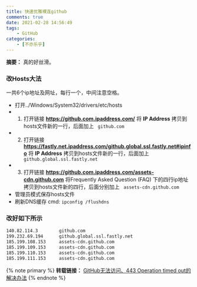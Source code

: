 ```yaml
---
title: 快速优雅裸连github
comments: true
date: 2021-02-28 14:56:49
tags:
    - GitHub
categories:
    - [不亦乐乎]
---
```

__摘要：__
真的好丝滑。
<!-- more -->


### 改Hosts大法
一共6个ip地址及网址，每行一个，中间注意空格。
+ 打开../Windows/System32/drivers/etc/hosts
+ 1. 打开链接 __https://github.com.ipaddress.com/__
将 __IP Address__ 拷贝到hosts文件新的一行，后面加上 ` github.com`
+ 2. 打开链接 __https://fastly.net.ipaddress.com/github.global.ssl.fastly.net#ipinfo__ 
将 __IP Address__ 拷贝到hosts文件新的一行，后面加上 ` github.global.ssl.fastly.net`
+ 3. 打开链接 __https://github.com.ipaddress.com/assets-cdn.github.com__ 将Frequently Asked Question (FAQ) 下的四行ip地址拷贝到hosts文件新的四行，后面分别加上 ` assets-cdn.github.com`
+ 管理员模式保存hosts文件
+ 刷新DNS缓存 cmd: `ipconfig /flushdns`

### 改好如下所示
```html
140.82.114.3        github.com 
199.232.69.194      github.global.ssl.fastly.net
185.199.108.153     assets-cdn.github.com
185.199.109.153     assets-cdn.github.com
185.199.110.153     assets-cdn.github.com
185.199.111.153     assets-cdn.github.com
```

{% note primary %}
__转载链接：__ [GitHub无法访问、443 Operation timed out的解决办法](https://juejin.cn/post/6844904193170341896)
{% endnote %}
